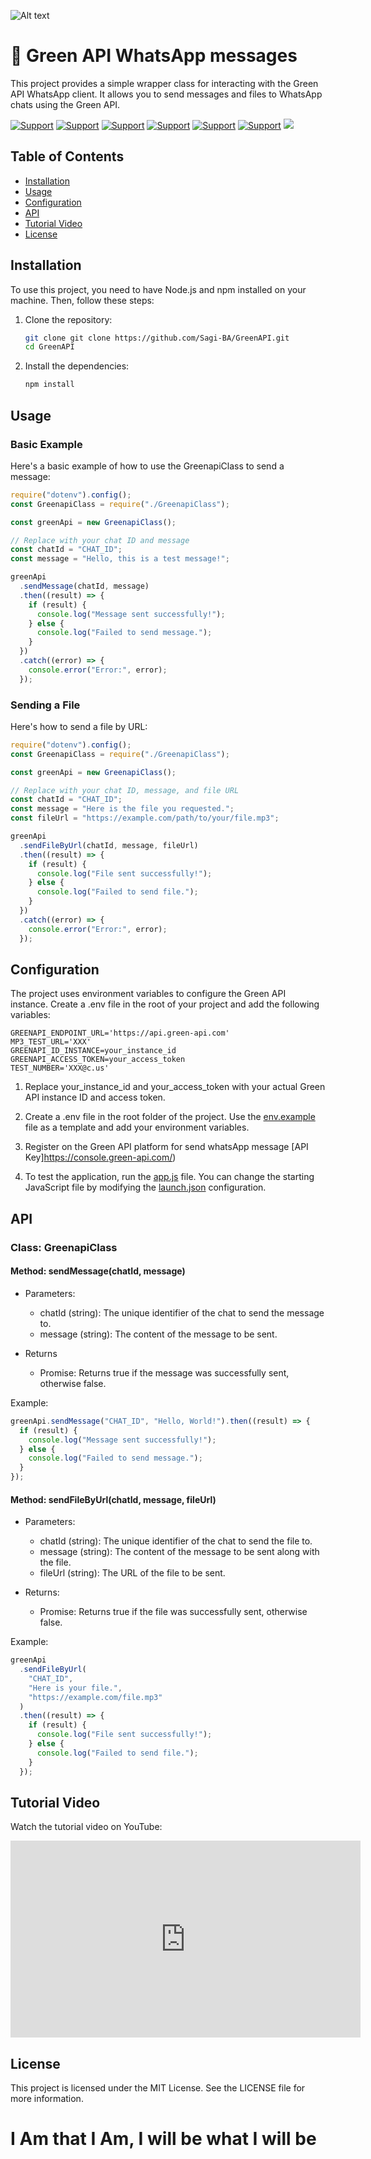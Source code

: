 ![Alt text](https://media.licdn.com/dms/image/D4D16AQEbR646hmY3bg/profile-displaybackgroundimage-shrink_350_1400/0/1713437135249?e=1721260800&v=beta&t=OQyEZRB5hLvjqYXpHNpFol8GptSa3h0WArFmYQPHEUc)

# 👀 Green API WhatsApp messages

This project provides a simple wrapper class for interacting with the Green API WhatsApp client. It allows you to send messages and files to WhatsApp chats using the Green API.

[![Support](https://img.shields.io/badge/linktree-white?style=for-the-badge&logo=linktree&logoColor=43E55E)](https://linktr.ee/sagib?lt_utm_source=lt_share_link#373198503)
[![Support](https://img.shields.io/badge/Buy_Me_A_Coffee-white?style=for-the-badge&logo=buymeacoffee&logoColor=FFDD00)](https://buymeacoffee.com/sagibar)
[![Support](https://img.shields.io/badge/linkedin-white?style=for-the-badge&logo=linkedin&logoColor=0A66C2)](https://www.linkedin.com/in/sagi-bar-on)
[![Support](https://img.shields.io/badge/whatsapp-white?style=for-the-badge&logo=whatsapp&logoColor=25D366)](https://api.whatsapp.com/send?phone=972549995050)
[![Support](https://img.shields.io/badge/facebook-white?style=for-the-badge&logo=facebook&logoColor=0866FF)](https://www.facebook.com/sagi.baron)
[![Support](https://img.shields.io/badge/email_me-white?style=for-the-badge&logo=gmail&logoColor=EA4335)](mailto:sagi.baron76@gmail.com)
[![](https://img.shields.io/badge/Node.js-white?style=for-the-badge&logo=nodedotjs&logoColor=5FA04E)](https://nodejs.org/)

## Table of Contents

- [Installation](#installation)
- [Usage](#usage)
- [Configuration](#configuration)
- [API](#api)
- [Tutorial Video](#api)
- [License](#license)

## Installation

To use this project, you need to have Node.js and npm installed on your machine. Then, follow these steps:

1. Clone the repository:

   ```sh
   git clone git clone https://github.com/Sagi-BA/GreenAPI.git
   cd GreenAPI
   ```

2. Install the dependencies:
   ```sh
   npm install
   ```

## Usage

### Basic Example

Here's a basic example of how to use the GreenapiClass to send a message:

```javascript
require("dotenv").config();
const GreenapiClass = require("./GreenapiClass");

const greenApi = new GreenapiClass();

// Replace with your chat ID and message
const chatId = "CHAT_ID";
const message = "Hello, this is a test message!";

greenApi
  .sendMessage(chatId, message)
  .then((result) => {
    if (result) {
      console.log("Message sent successfully!");
    } else {
      console.log("Failed to send message.");
    }
  })
  .catch((error) => {
    console.error("Error:", error);
  });
```

### Sending a File

Here's how to send a file by URL:

```javascript
require("dotenv").config();
const GreenapiClass = require("./GreenapiClass");

const greenApi = new GreenapiClass();

// Replace with your chat ID, message, and file URL
const chatId = "CHAT_ID";
const message = "Here is the file you requested.";
const fileUrl = "https://example.com/path/to/your/file.mp3";

greenApi
  .sendFileByUrl(chatId, message, fileUrl)
  .then((result) => {
    if (result) {
      console.log("File sent successfully!");
    } else {
      console.log("Failed to send file.");
    }
  })
  .catch((error) => {
    console.error("Error:", error);
  });
```

## Configuration

The project uses environment variables to configure the Green API instance. Create a .env file in the root of your project and add the following variables:

```.env
GREENAPI_ENDPOINT_URL='https://api.green-api.com'
MP3_TEST_URL='XXX'
GREENAPI_ID_INSTANCE=your_instance_id
GREENAPI_ACCESS_TOKEN=your_access_token
TEST_NUMBER='XXX@c.us'
```

1. Replace your_instance_id and your_access_token with your actual Green API instance ID and access token.

2. Create a .env file in the root folder of the project. Use the [env.example](env.example) file as a template and add your environment variables.

3. Register on the Green API platform for send whatsApp message [API Key]https://console.green-api.com/)

4. To test the application, run the [app.js](app.js) file. You can change the starting JavaScript file by modifying the [launch.json](.vscode/launch.json) configuration.

## API

### Class: GreenapiClass

#### Method: sendMessage(chatId, message)

- Parameters:

  - chatId (string): The unique identifier of the chat to send the message to.
  - message (string): The content of the message to be sent.

- Returns
  - Promise<boolean>: Returns true if the message was successfully sent, otherwise false.

Example:

```javascript
greenApi.sendMessage("CHAT_ID", "Hello, World!").then((result) => {
  if (result) {
    console.log("Message sent successfully!");
  } else {
    console.log("Failed to send message.");
  }
});
```

#### Method: sendFileByUrl(chatId, message, fileUrl)

- Parameters:

  - chatId (string): The unique identifier of the chat to send the file to.
  - message (string): The content of the message to be sent along with the file.
  - fileUrl (string): The URL of the file to be sent.

- Returns:
  - Promise<boolean>: Returns true if the file was successfully sent, otherwise false.

Example:

```javascript
greenApi
  .sendFileByUrl(
    "CHAT_ID",
    "Here is your file.",
    "https://example.com/file.mp3"
  )
  .then((result) => {
    if (result) {
      console.log("File sent successfully!");
    } else {
      console.log("Failed to send file.");
    }
  });
```

## Tutorial Video

Watch the tutorial video on YouTube:

<iframe width="560" height="315" src="https://www.youtube.com/embed/Z1s2cxPkD3M?autoplay=1" frameborder="0" allow="accelerometer; autoplay; encrypted-media; gyroscope; picture-in-picture" allowfullscreen></iframe>

## License

This project is licensed under the MIT License. See the LICENSE file for more information.

# I Am that I Am, I will be what I will be
